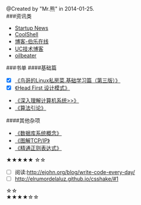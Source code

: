 @Created by "Mr.熊" in 2014-01-25.  
###资讯类
* [Startup News](http://news.dbanotes.net/)
* [CoolShell](http://coolshell.cn/)
* [博客-伯乐在线](http://blog.jobbole.com/)
* [UC技术博客](http://tech.uc.cn/)
* [oilbeater](http://oilbeater.com/index.html)

###书单
####基础篇
- [x] [《鸟哥的Linux私房菜.基础学习篇（第三版）》](http://book.douban.com/subject/4889838/)
- [x] [《Head First 设计模式》](http://book.douban.com/subject/2243615/)
* [《深入理解计算机系统>>》](http://book.douban.com/subject/5333562/)
* [《算法引论》](http://book.douban.com/subject/4178907/)

####其他杂项
* [《数据库系统概念》](http://book.douban.com/subject/1929984/)
* [《图解TCP/IP》](http://book.douban.com/subject/24737674/)
* [《精通正则表达式》](http://book.douban.com/subject/2154713/)

★★★★★
☆☆  

- [ ] 阅读:http://ejohn.org/blog/write-code-every-day/
- [ ] http://elrumordelaluz.github.io/csshake/#1

☆☆  
★★★★☆☆
